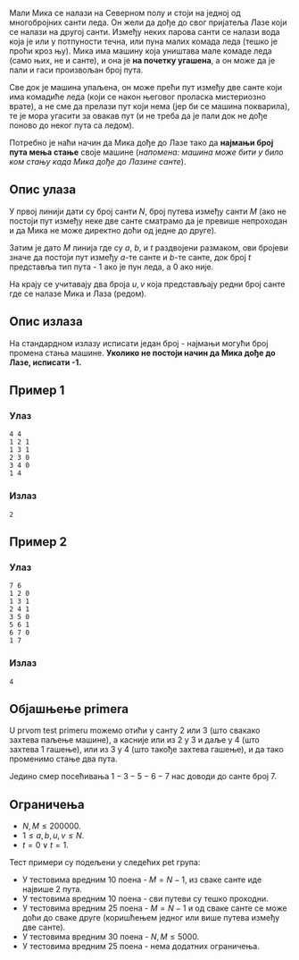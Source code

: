 Мали Мика се налази на Северном полу и стоји на једној од многобројних санти леда. Он жели да дође до свог пријатеља Лазе који се налази на другој санти. Између неких парова санти се налази вода која је или у потпуности течна, или пуна малих комада леда (тешко је проћи кроз њу). Мика има машину која уништава мале комаде леда (само њих, не и санте), и она је **на почетку угашена**, а он може да је пали и гаси произвољан број пута.

Све док је машина упаљена, он може прећи пут између две санте који има комадиће леда (који се након његовог проласка мистериозно врате), а не сме да прелази пут који нема (јер би се машина покварила), те је мора угасити за овакав пут (и не треба да је пали док не дође поново до неког пута са ледом).

Потребно је наћи начин да Мика дође до Лазе тако да **најмањи број пута мења стање** своје машине (*напомена: машина може бити у било ком стању када Мика дође до Лазине санте*).

## Опис улаза
У првој линији дати су број санти $N$, број путева између санти $M$ (ако не постоји пут између неке две санте сматрамо да је превише непроходан и да Мика не може директно доћи од једне до друге).

Затим је дато $M$ линија где су $a$, $b$, и $t$ раздвојени размаком, ови бројеви значе да постоји пут између $a$-те санте и $b$-те санте, док број $t$ представља тип пута - $1$ ако је пун леда, а $0$ ако није.

На крају се учитавају два броја $u,v$ која представљају редни број санте где се налазе Мика и Лаза (редом).

## Опис излаза
На стандардном излазу исписати један број - најмањи могући број промена стања машине. **Уколико не постоји начин да Мика дође до Лазе, исписати -1.**

## Пример 1
### Улаз
```
4 4
1 2 1
1 3 1
2 3 0
3 4 0
1 4
```

### Излаз
```
2
```

## Пример 2
### Улаз
```
7 6
1 2 0
1 3 1
2 4 1
3 5 0
5 6 1
6 7 0
1 7
```

### Излаз
```
4
```

## Објашњење primera
U prvom test primeru mожемо отићи у санту $2$ или $3$ (што свакако захтева паљење машине), а касније или из $2$ у $3$ и даље у $4$ (што захтева $1$ гашење), или из $3$ у $4$ (што такође захтева гашење), и да тако променимо стање два пута.

Једино смер посећивања $1-3-5-6-7$ нас доводи до санте број $7$.

## Ограничења

- $N,M \leq 200000$.
- $1 \leq a,b,u,v \leq N$.
- $t = 0 \lor t = 1$.

Тест примери су подељени у следећих pet група:

- У тестовима вредним $10$ поена - $M=N-1$, из сваке санте иде највише $2$ пута.
- У тестовима вредним $10$ поена - сви путеви су тешко проходни.
- У тестовима вредним $25$ поена - $M=N-1$ и од сваке санте се може доћи до сваке друге (коришћењем једног или више путева између две санте).
- У тестовима вредним $30$ поена - $N,M \leq 5000$.
- У тестовима вредним $25$ поена - нема додатних ограничења.
